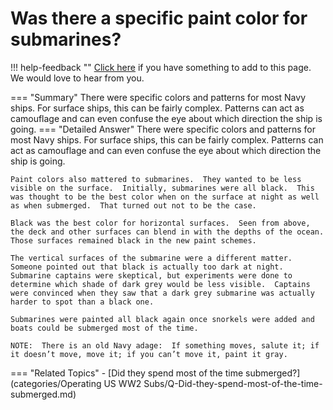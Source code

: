 # Was there a specific paint color for submarines?

!!! help-feedback ""
    [Click here](https://replace.md) if you have something to add to this page. We would love to hear from you.

=== "Summary"
    There were specific colors and patterns for most Navy ships. For surface ships, this can be fairly complex. Patterns can act as camouflage and can even confuse the eye about which direction the ship is going.
=== "Detailed Answer"
    There were specific colors and patterns for most Navy ships.  For surface ships, this can be fairly complex.  Patterns can act as camouflage and can even confuse the eye about which direction the ship is going.

    Paint colors also mattered to submarines.  They wanted to be less visible on the surface.  Initially, submarines were all black.  This was thought to be the best color when on the surface at night as well as when submerged.  That turned out not to be the case.

    Black was the best color for horizontal surfaces.  Seen from above, the deck and other surfaces can blend in with the depths of the ocean.  Those surfaces remained black in the new paint schemes.

    The vertical surfaces of the submarine were a different matter.  Someone pointed out that black is actually too dark at night.  Submarine captains were skeptical, but experiments were done to determine which shade of dark grey would be less visible.  Captains were convinced when they saw that a dark grey submarine was actually harder to spot than a black one.

    Submarines were painted all black again once snorkels were added and boats could be submerged most of the time.

    NOTE:  There is an old Navy adage:  If something moves, salute it; if it doesn’t move, move it; if you can’t move it, paint it gray.
=== "Related Topics"
    - [Did they spend most of the time submerged?](categories/Operating US WW2 Subs/Q-Did-they-spend-most-of-the-time-submerged.md)
